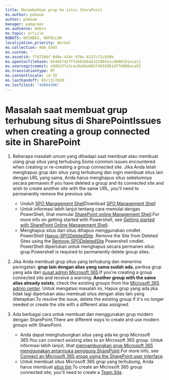 ```yaml
---
title: Menambahkan grup ke situs SharePoint
ms.author: pebaum
author: pebaum
manager: pamgreen
ms.audience: Admin
ms.topic: article
ROBOTS: NOINDEX, NOFOLLOW
localization_priority: Normal
ms.collection: Adm_O365
ms.custom: ''
ms.assetid: f7d730bf-0d6e-424c-970c-6137c71cb50b
ms.openlocfilehash: b54457427ffa563b6a6323d85e1c8800191eca11
ms.sourcegitcommit: a98b25fa3cac9ebba983f4932881d774880aca93
ms.translationtype: MT
ms.contentlocale: id-ID
ms.lasthandoff: 05/13/2020
ms.locfileid: "44064396"
---
```

# <a name="issues-when-creating-a-group-connected-site-in-sharepoint"></a><span data-ttu-id="6bd61-102">Masalah saat membuat grup terhubung situs di SharePoint</span><span class="sxs-lookup"><span data-stu-id="6bd61-102">Issues when creating a group connected site in SharePoint</span></span>

1. <span data-ttu-id="6bd61-103">Beberapa masalah umum yang dihadapi saat membuat atau membuat ulang grup situs yang terhubung.</span><span class="sxs-lookup"><span data-stu-id="6bd61-103">Some common issues encountered when creating or re-creating a group connected site.</span></span>
<span data-ttu-id="6bd61-104">Jika Anda telah menghapus grup dan situs yang terhubung dan ingin membuat situs lain dengan URL yang sama, Anda harus menghapus situs sebelumnya secara permanen.</span><span class="sxs-lookup"><span data-stu-id="6bd61-104">If you have deleted a group and its connected site and wish to create another site with the same URL, you'll need to permanently remove the previous site.</span></span>

   - <span data-ttu-id="6bd61-105">Unduh [SPO Management Shell](https://support.office.com/article/introduction-to-the-sharepoint-online-management-shell-c16941c3-19b4-4710-8056-34c034493429)</span><span class="sxs-lookup"><span data-stu-id="6bd61-105">Download [SPO Management Shell](https://support.office.com/article/introduction-to-the-sharepoint-online-management-shell-c16941c3-19b4-4710-8056-34c034493429)</span></span>
   - <span data-ttu-id="6bd61-106">Untuk informasi lebih lanjut tentang cara memulai dengan PowerShell, lihat memulai [SharePoint online Management Shell](https://docs.microsoft.com/powershell/module/sharepoint-online/remove-sposite).</span><span class="sxs-lookup"><span data-stu-id="6bd61-106">For more info on getting started with Powershell, see [Getting started with SharePoint Online Management Shell](https://docs.microsoft.com/powershell/module/sharepoint-online/remove-sposite).</span></span>
   - <span data-ttu-id="6bd61-107">Menghapus situs dari situs dihapus menggunakan cmdlet PowerShell [Hapus-SPODeletedSite](https://docs.microsoft.com/powershell/module/sharepoint-online/remove-sposite?view=sharepoint-ps) .</span><span class="sxs-lookup"><span data-stu-id="6bd61-107">Remove the Site from Deleted Sites using the [Remove-SPODeletedSite](https://docs.microsoft.com/powershell/module/sharepoint-online/remove-sposite?view=sharepoint-ps) Powershell cmdlet.</span></span> <span data-ttu-id="6bd61-108">PowerShell diperlukan untuk menghapus secara permanen situs grup.</span><span class="sxs-lookup"><span data-stu-id="6bd61-108">Powershell is required to permanently delete group sites.</span></span>

1. <span data-ttu-id="6bd61-109">Jika Anda membuat grup situs yang terhubung dan menerima peringatan: **grup lain dengan alias yang sama sudah ada**, periksa grup yang ada dari [pusat admin Microsoft 365](https://admin.microsoft.com/AdminPortal/Home#/groups).</span><span class="sxs-lookup"><span data-stu-id="6bd61-109">If you're creating a group connected site and receive a warning: **Another group with the same alias already exists**, check the existing groups from the [Microsoft 365 admin center](https://admin.microsoft.com/AdminPortal/Home#/groups).</span></span> <span data-ttu-id="6bd61-110">Untuk mengatasi masalah ini, Hapus grup yang ada jika tidak lagi diperlukan atau membuat situs dengan alias lain yang ditetapkan.</span><span class="sxs-lookup"><span data-stu-id="6bd61-110">To resolve the issue, delete the existing group if it's no longer needed or create the site with a different alias assigned.</span></span>

1. <span data-ttu-id="6bd61-111">Ada berbagai cara untuk membuat dan menggunakan grup modern dengan SharePoint.</span><span class="sxs-lookup"><span data-stu-id="6bd61-111">There are different ways to create and use modern groups with SharePoint.</span></span>

   - <span data-ttu-id="6bd61-112">Anda dapat menghubungkan situs yang ada ke grup Microsoft 365.</span><span class="sxs-lookup"><span data-stu-id="6bd61-112">You can connect existing sites to an Microsoft 365 group.</span></span> <span data-ttu-id="6bd61-113">Untuk informasi lebih lanjut, lihat [menyambungkan grup Microsoft 365 menggunakan antarmuka pengguna SharePoint](https://docs.microsoft.com/sharepoint/dev/transform/modernize-connect-to-office365-group#connect-an-office-365-group-using-the-sharepoint-user-interface).</span><span class="sxs-lookup"><span data-stu-id="6bd61-113">For more info, see [Connect an Microsoft 365 group using the SharePoint user interface](https://docs.microsoft.com/sharepoint/dev/transform/modernize-connect-to-office365-group#connect-an-office-365-group-using-the-sharepoint-user-interface).</span></span>
   - <span data-ttu-id="6bd61-114">Untuk membuat situs Microsoft 365 grup yang terhubung, Anda harus membuat [situs tim](https://admin.microsoft.com/sharepoint).</span><span class="sxs-lookup"><span data-stu-id="6bd61-114">To create an Microsoft 365 group connected site, you'll need to create a [Team Site](https://admin.microsoft.com/sharepoint).</span></span>
